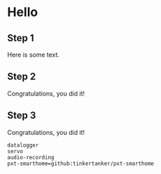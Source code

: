 # Hello

## Step 1

Here is some text.

## Step 2

Congratulations, you did it! 

## Step 3

Congratulations, you did it! 

```package
datalogger
servo
audio-recording
pxt-smarthome=github:tinkertanker/pxt-smarthome
```